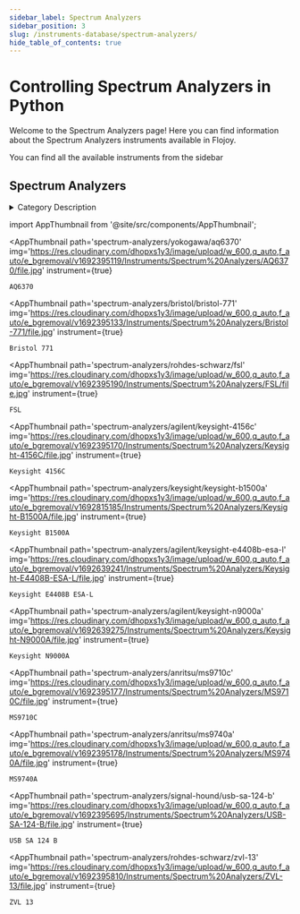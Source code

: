 ```yaml
--- 
sidebar_label: Spectrum Analyzers
sidebar_position: 3
slug: /instruments-database/spectrum-analyzers/
hide_table_of_contents: true
---
```


# Controlling Spectrum Analyzers in Python

Welcome to the Spectrum Analyzers page! Here you can find information about the Spectrum Analyzers instruments available in Flojoy.

You can find all the available instruments from the sidebar


## Spectrum Analyzers 

<details> 
<summary>Category Description</summary> 
A spectrum analyzer measures the magnitude of an input signal versus frequency within the full frequency range of the instrument. The primary use is to measure the power of the spectrum of known and unknown signals. 
</details> 

<!-- Custom component -->
import AppThumbnail from '@site/src/components/AppThumbnail';

<div className="flex flex-wrap">

<AppThumbnail 
    path='spectrum-analyzers/yokogawa/aq6370'
    img='https://res.cloudinary.com/dhopxs1y3/image/upload/w_600,q_auto,f_auto/e_bgremoval/v1692395119/Instruments/Spectrum%20Analyzers/AQ6370/file.jpg'
    instrument={true}
>
    AQ6370
</AppThumbnail>

<AppThumbnail 
    path='spectrum-analyzers/bristol/bristol-771'
    img='https://res.cloudinary.com/dhopxs1y3/image/upload/w_600,q_auto,f_auto/e_bgremoval/v1692395133/Instruments/Spectrum%20Analyzers/Bristol-771/file.jpg'
    instrument={true}
>
    Bristol 771
</AppThumbnail>

<AppThumbnail 
    path='spectrum-analyzers/rohdes-schwarz/fsl'
    img='https://res.cloudinary.com/dhopxs1y3/image/upload/w_600,q_auto,f_auto/e_bgremoval/v1692395190/Instruments/Spectrum%20Analyzers/FSL/file.jpg'
    instrument={true}
>
    FSL
</AppThumbnail>

<AppThumbnail 
    path='spectrum-analyzers/agilent/keysight-4156c'
    img='https://res.cloudinary.com/dhopxs1y3/image/upload/w_600,q_auto,f_auto/e_bgremoval/v1692395170/Instruments/Spectrum%20Analyzers/Keysight-4156C/file.jpg'
    instrument={true}
>
    Keysight 4156C
</AppThumbnail>

<AppThumbnail 
    path='spectrum-analyzers/keysight/keysight-b1500a'
    img='https://res.cloudinary.com/dhopxs1y3/image/upload/w_600,q_auto,f_auto/e_bgremoval/v1692815185/Instruments/Spectrum%20Analyzers/Keysight-B1500A/file.jpg'
    instrument={true}
>
    Keysight B1500A
</AppThumbnail>

<AppThumbnail 
    path='spectrum-analyzers/agilent/keysight-e4408b-esa-l'
    img='https://res.cloudinary.com/dhopxs1y3/image/upload/w_600,q_auto,f_auto/e_bgremoval/v1692639241/Instruments/Spectrum%20Analyzers/Keysight-E4408B-ESA-L/file.jpg'
    instrument={true}
>
    Keysight E4408B ESA-L
</AppThumbnail>

<AppThumbnail 
    path='spectrum-analyzers/agilent/keysight-n9000a'
    img='https://res.cloudinary.com/dhopxs1y3/image/upload/w_600,q_auto,f_auto/e_bgremoval/v1692639275/Instruments/Spectrum%20Analyzers/Keysight-N9000A/file.jpg'
    instrument={true}
>
    Keysight N9000A
</AppThumbnail>

<AppThumbnail 
    path='spectrum-analyzers/anritsu/ms9710c'
    img='https://res.cloudinary.com/dhopxs1y3/image/upload/w_600,q_auto,f_auto/e_bgremoval/v1692395177/Instruments/Spectrum%20Analyzers/MS9710C/file.jpg'
    instrument={true}
>
    MS9710C
</AppThumbnail>

<AppThumbnail 
    path='spectrum-analyzers/anritsu/ms9740a'
    img='https://res.cloudinary.com/dhopxs1y3/image/upload/w_600,q_auto,f_auto/e_bgremoval/v1692395178/Instruments/Spectrum%20Analyzers/MS9740A/file.jpg'
    instrument={true}
>
    MS9740A
</AppThumbnail>

<AppThumbnail 
    path='spectrum-analyzers/signal-hound/usb-sa-124-b'
    img='https://res.cloudinary.com/dhopxs1y3/image/upload/w_600,q_auto,f_auto/e_bgremoval/v1692395695/Instruments/Spectrum%20Analyzers/USB-SA-124-B/file.jpg'
    instrument={true}
>
    USB SA 124 B
</AppThumbnail>

<AppThumbnail 
    path='spectrum-analyzers/rohdes-schwarz/zvl-13'
    img='https://res.cloudinary.com/dhopxs1y3/image/upload/w_600,q_auto,f_auto/e_bgremoval/v1692395810/Instruments/Spectrum%20Analyzers/ZVL-13/file.jpg'
    instrument={true}
>
    ZVL 13
</AppThumbnail>
</div>